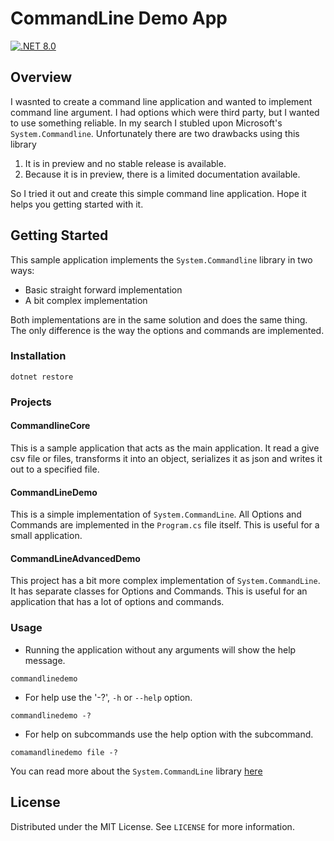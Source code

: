 <a id="readme-top"></a>
# CommandLine Demo App

[![.NET 8.0][.NET 8.0]][dotnet-url]

## Overview

I wasnted to create a command line application and wanted to implement command line argument. I had options which were third party, but I wanted to use something reliable. In my search I stubled upon Microsoft's `System.Commandline`. Unfortunately there are two drawbacks using this library
1. It is in preview and no stable release is available.
2. Because it is in preview, there is a limited documentation available.

So I tried it out and create this simple command line application. Hope it helps you getting started with it.

## Getting Started
This sample application implements the `System.Commandline` library in two ways:
- Basic straight forward implementation
- A bit complex implementation

Both implementations are in the same solution and does the same thing. The only difference is the way the options and commands are implemented.

### Installation
```dotnetcli
dotnet restore
```

### Projects

#### CommandlineCore
This is a sample application that acts as the main application. It read a give csv file or files, transforms it into an object, serializes it as json and writes it out to a specified file.

#### CommandLineDemo
This is a simple implementation of `System.CommandLine`. All Options and Commands are implemented in the `Program.cs` file itself. This is useful for a small application.

#### CommandLineAdvancedDemo
This project has a bit more complex implementation of `System.CommandLine`. It has separate classes for Options and Commands. This is useful for an application that has a lot of options and commands.

### Usage
- Running the application without any arguments will show the help message.
```dotnetcli
commandlinedemo
```

- For help use the '-?', `-h` or `--help` option.
```dotnetcli
commandlinedemo -?
```

- For help on subcommands use the help option with the subcommand.
```dotnetcli
comamandlinedemo file -?
```

You can read more about the `System.CommandLine` library [here](https://learn.microsoft.com/en-us/dotnet/standard/commandline/)

[.NET 8.0]: https://img.shields.io/badge/.NET-8.0-blue
[dotnet-url]: https://dotnet.microsoft.com/download/dotnet/8.0

## License
Distributed under the MIT License. See `LICENSE` for more information.

